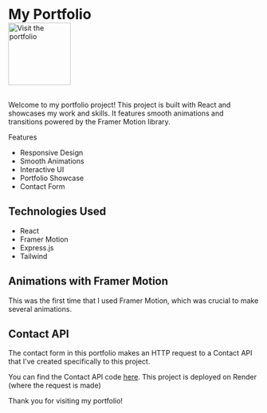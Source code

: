 <h1 style="margin: 0;">
        My Portfolio                 
  </h1>
  <div>
<a href="https://joaocunha.onrender.com/" target="_blank">
        <img src="https://img.shields.io/badge/Visit%20the%20Portfolio-blue" alt="Visit the portfolio" style="width:125px;" />
      </a>
        </div>
<br/>
  <p>Welcome to my portfolio project! This project is built with React and showcases my work and skills. It features smooth animations and transitions powered by the Framer Motion library.</p

  <h2>Features</h2>
  <ul>
    <li>Responsive Design</li>
    <li>Smooth Animations</li>
    <li>Interactive UI</li>
    <li>Portfolio Showcase</li>
    <li>Contact Form</li>
  </ul>

  <h2>Technologies Used</h2> 
  <ul>
    <li>React</li>
    <li>Framer Motion</li>
    <li>Express.js</li>
    <li>Tailwind</li>
  </ul>
 
  <h2>Animations with Framer Motion</h2>
  <p>This was the first time that I used Framer Motion, which was crucial to make several animations. </p>

  <h2>Contact API</h2>
  <p>The contact form in this portfolio makes an HTTP request to a Contact API that I've created specifically to this project.</p>
  <p>You can find the Contact API code <a href="https://github.com/joaovitortc/contact">here</a>. This project is deployed on Render (where the request is made)</>

  <p>Thank you for visiting my portfolio!</p>
